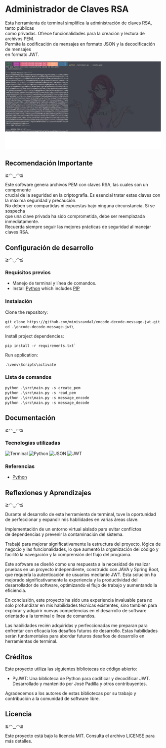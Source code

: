 # Administrador de Claves RSA

Esta herramienta de terminal simplifica la administración de claves RSA, tanto públicas  
como privadas. Ofrece funcionalidades para la creación y lectura de archivos PEM.  
Permite la codificación de mensajes en formato JSON y la decodificación de mensajes  
en formato JWT.

<img src="./docs/pictures/terminal-capture.png" width="540">



## Recomendación Importante
≧◠‿◠≦

Este software genera archivos PEM con claves RSA, las cuales son un componente  
crucial de la seguridad en la criptografía. Es esencial tratar estas claves con  
la máxima seguridad y precaución.  
No deben ser compartidas ni expuestas bajo ninguna circunstancia. Si se sospecha  
que una clave privada ha sido comprometida, debe ser reemplazada inmediatamente.  
Recuerda siempre seguir las mejores prácticas de seguridad al manejar claves RSA.


## Configuración de desarrollo
 ≧◠‿◠≦

### Requisitos previos

* Manejo de terminal y línea de comandos.
* Install [Python](https://www.python.org/) which includes [PIP](https://pypi.org/project/pip/)


### Instalación

Clone the repository:

```
git clone https://github.com/miniscandal/encode-decode-message-jwt.git
cd .\encode-decode-message-jwt\
```

Install project dependencies:

```
pip install -r requirements.txt`
```

Run application:

```
.\venv\Scripts\activate
```


### Lista de comandos

```
python .\src\main.py -s create_pem
python .\src\main.py -s read_pem
python .\src\main.py -s message_encode
python .\src\main.py -s message_decode
```



## Documentación 
 ≧◠‿◠≦


### Tecnologías utilizadas
![Terminal](https://img.shields.io/badge/Terminal-%23474745.svg?style=for-the-badge)
![Python](https://img.shields.io/badge/Python-%233776AB.svg?style=for-the-badge&logo=python&logoColor=white)
![JSON](https://img.shields.io/badge/JSON-%2348494a.svg?style=for-the-badge)
![JWT](https://img.shields.io/badge/JWT-%2300aa00.svg?style=for-the-badge)



### Referencias

* [Python](https://www.python.org/)









## Reflexiones y Aprendizajes

≧◠‿◠≦


Durante el desarrollo de esta herramienta de terminal, tuve la oportunidad de perfeccionar y expandir
mis habilidades en varias áreas clave.


Implementación de un entorno virtual aislado para evitar conflictos  
de dependencias y prevenir la contaminación del sistema.

Trabajé para mejorar significativamente la estructura del proyecto, lógica de
negocio y las funcionalidades, lo que aumentó la organización del código y facilitó la
navegación y la comprensión del flujo del programa.

Este software se diseñó como una respuesta a la necesidad de realizar pruebas en un proyecto
independiente, construido con JAVA y Spring Boot, que requería la autenticación de usuarios
mediante JWT. Esta solución ha mejorado significativamente la experiencia y la productividad
del desarrollador de software, optimizando el flujo de trabajo y aumentando la eficiencia.

En conclusión, este proyecto ha sido una experiencia invaluable para no solo profundizar
en mis habilidades técnicas existentes, sino también para explorar y adquirir nuevas
competencias en el desarrollo de software orientado a la terminal o línea de comandos.

Las habilidades recién adquiridas y perfeccionadas me preparan para enfrentar con
eficacia los desafíos futuros de desarrollo. Estas habilidades serán fundamentales para abordar
futuros desafíos de desarrollo en herramientas de terminal.






## Créditos

Este proyecto utiliza las siguientes bibliotecas de código abierto:

- PyJWT: Una biblioteca de Python para codificar y decodificar JWT.
Desarrollado y mantenido por José Padilla y otros contribuyentes.

Agradecemos a los autores de estas bibliotecas por su trabajo y contribución a la comunidad de
software libre.





## Licencia

≧◠‿◠≦

Este proyecto está bajo la licencia MIT. Consulta el archivo LICENSE para más detalles.
